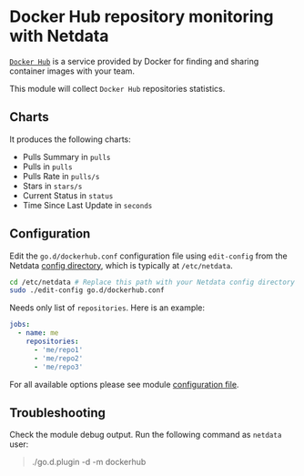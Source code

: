 <!--
title: "Docker Hub repository monitoring with Netdata"
custom_edit_url: https://github.com/netdata/go.d.plugin/edit/master/modules/dockerhub/README.md
sidebar_label: "Docker Hub repositories"
-->

# Docker Hub repository monitoring with Netdata

[`Docker Hub`](https://docs.docker.com/docker-hub/) is a service provided by Docker for finding and sharing container images with your team.
 
This module will collect `Docker Hub` repositories statistics.

## Charts

It produces the following charts:

-   Pulls Summary in `pulls`
-   Pulls in `pulls`
-   Pulls Rate in `pulls/s`
-   Stars in `stars/s`
-   Current Status in `status`
-   Time Since Last Update in `seconds`

## Configuration

Edit the `go.d/dockerhub.conf` configuration file using `edit-config` from the Netdata [config
directory](https://learn.netdata.cloud/docs/configure/nodes), which is typically at `/etc/netdata`.

```bash
cd /etc/netdata # Replace this path with your Netdata config directory
sudo ./edit-config go.d/dockerhub.conf
```

Needs only list of `repositories`. Here is an example:

```yaml
jobs:
  - name: me
    repositories:
      - 'me/repo1'
      - 'me/repo2'
      - 'me/repo3' 
```

For all available options please see module [configuration file](https://github.com/netdata/go.d.plugin/blob/master/config/go.d/dockerhub.conf).

## Troubleshooting

Check the module debug output. Run the following command as `netdata` user:

> ./go.d.plugin -d -m dockerhub
